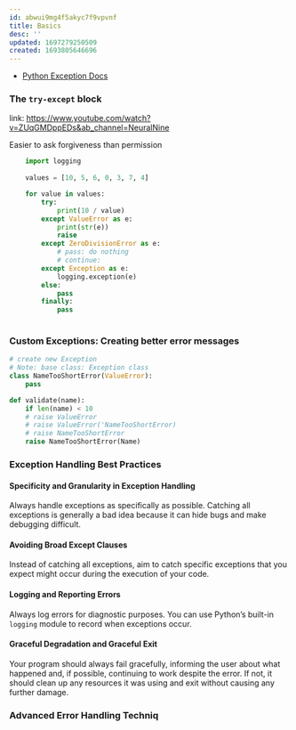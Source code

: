 ```yaml
---
id: abwui9mg4f5akyc7f9vpvnf
title: Basics
desc: ''
updated: 1697279250509
created: 1693805646696
---
```

- [Python Exception Docs](https://docs.python.org/3/library/exceptions.html)

### The `try-except` block

link: <https://www.youtube.com/watch?v=ZUqGMDppEDs&ab_channel=NeuralNine>

Easier to ask forgiveness than permission

```py
    import logging
    
    values = [10, 5, 6, 0, 3, 7, 4]

    for value in values:
        try:
            print(10 / value)
        except ValueError as e:
            print(str(e))
            raise
        except ZeroDivisionError as e:    
            # pass: do nothing
            # continue: 
        except Exception as e:
            logging.exception(e)
        else:
            pass    
        finally:
            pass
            
```

### Custom Exceptions: Creating better error messages

```py
# create new Exception
# Note: base class: Exception class
class NameTooShortError(ValueError):
    pass

def validate(name):
    if len(name) < 10
    # raise ValueError
    # raise ValueError('NameTooShortError)
    # raise NameTooShortError
    raise NameTooShortError(Name)
```

### Exception Handling Best Practices

#### Specificity and Granularity in Exception Handling

Always handle exceptions as specifically as possible. Catching all exceptions is generally a bad idea because it can hide bugs and make debugging difficult.

#### Avoiding Broad Except Clauses

Instead of catching all exceptions, aim to catch specific exceptions that you expect might occur during the execution of your code.

#### Logging and Reporting Errors

Always log errors for diagnostic purposes. You can use Python’s built-in `logging` module to record when exceptions occur.

#### Graceful Degradation and Graceful Exit

Your program should always fail gracefully, informing the user about what happened and, if possible, continuing to work despite the error. If not, it should clean up any resources it was using and exit without causing any further damage.

### Advanced Error Handling Techniq
